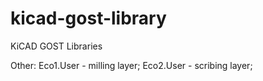 # kicad-gost-library
KiCAD GOST Libraries

Other:
Eco1.User - milling layer;
Eco2.User - scribing layer;
